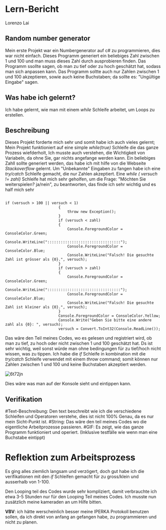 # Lern-Bericht
Lorenzo Lai

## Random number generator

Mein erste Projekt war ein Numbergenerator auf c# zu programmieren, dies war nicht einfach. Dieses Programm generiert ein beliebiges Zahl zwischen 1 und 100 und man muss dieses Zahl durch ausprobieren finden. Das Programm ssollte sagen, ob man zu tief oder zu hoch geschätzt hat, sodass man sich anpassen kann. Das Programm soltte auch nur Zahlen zwischen 1 und 100 akzeptieren, sowie auch keine Buchstaben; da sollte es: "Ungültige Eingabe" sagen.

## Was habe ich gelernt?

Ich habe gelernt, wie man mit einem *while* Schleife arbeitet, um Loops zu erstellen.

## Beschreibung

Dieses Projekt forderte mich sehr und somit habe ich auch vieles gelernt; Mein Projekt funktioniert auf eine simple *while(true)* Schleife die das ganze Prozess wiefderholt, Ich musste auch verstehen, die Wichtigkeit von Variabeln, da ohne Sie, gar nichts angefange werden kann. Ein beliebiges Zahll sollte generiert werden, das habe ich mit hilfe von die Webseite *Stackoverflow* gelernt. Um "Unbekannte" Eingaben zu fangen habe ich eine *try/catch* Schleife gemacht, die nur Zahlen akzeptiert. Eine *while ( versuch != zahl)* Schleife hat mich sehr geholfen, um die Frage: "Möchten Sie weiterspielen? ja/nein", zu beantworten, das finde ich sehr wichtig und es half mich sehr

```

if (versuch > 100 || versuch < 1)
                        {
                            throw new Exception();
                        }                      
                        if (versuch < zahl)
                        {
                            Console.ForegroundColor = ConsoleColor.Green;
                            Console.WriteLine(":::::::::::::::::::::::::::::::::");
                            Console.ForegroundColor = ConsoleColor.Blue;
                            Console.WriteLine("Falsch! Die gesuchte Zahl ist grösser als {0}.", versuch);
                        }
                        if (versuch > zahl)
                        {
                            Console.ForegroundColor = ConsoleColor.Green;
                            Console.WriteLine(":::::::::::::::::::::::::::::::::");
                            Console.ForegroundColor = ConsoleColor.Blue;
                            Console.WriteLine("Falsch! Die gesuchte Zahl ist kleiner als {0}.", versuch);
                        }
                        Console.ForegroundColor = ConsoleColor.Yellow;
                        Console.Write("Geben Sie bitte eine andere zahl als {0}: ", versuch);
                        versuch = Convert.ToInt32(Console.ReadLine());

```

Das wäre den Teil meines Codes, wo es gelesen und registriert wird, ob man zu tief, zu hoch oder nicht zwischen 1 und 100 geschätzt hat. Ds ist sehr wichtig, weil sonst würde man ohne bedingungen für zu tief/hoch nicht wissen, was zu tippen. Ich habe die *if* Schleife in kombination mit die *try/catch* Schleife verwendet mit einem *throw* command; somit können nur Zahlen zwischen 1 und 100 und keine Buchstaben akzeptiert werden.

![6t72jn](https://user-images.githubusercontent.com/110893594/189840107-bd637929-d7ee-496e-ae18-66e1f69f5c5c.gif)

Dies wäre was man auf der Konsole sieht und eintippen kann.

## Verifikation

#Text-Beschreibung: Den text beschreibt wie ich die verschiedene Schleifen und Operatoren verstehe, dies ist nicht 100% Genau, da es nur mein Sicht-Punkt ist.
#String: Das wäre den teil meines Codes wo die eigentliche Arbeitprozesse passieren.
#GIF: Es zeigt, wie das ganze Programm funktioniert und operiert. (Inklusive testfälle wie wenn man eine Buchstabe eintippt)

# Reflektion zum Arbeitsprozess

Es ging alles ziemlich langsam und verzögert, doch gut habe ich die verifikationen mit den *if* Schleifen gemacht für zu gross/klein und ausserhalb von 1-100.

Den Looping teil des Codes wurde sehr kompliziert, damit verbrauchte ich etwa 3-5 Stunden nur für den Looping Teil meines Codes. Ich musste nun zusätzlich meine kameraden an um Hilfe bitten.

**VBV**: ich hätte werscheinlich besser meine IPERKA Protokoll benutzen sollen, da ich direkt von anfang an gefangen habe, zu programmieren und nicht zu planen.
